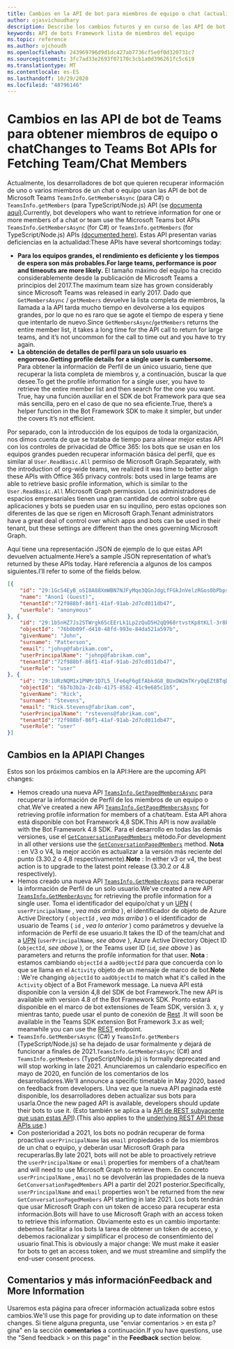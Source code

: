 ```yaml
---
title: Cambios en la API de bot para miembros de equipo o chat (actualización de 2020)
author: ojasvichoudhary
description: Describe los cambios futuros y en curso de las API de bot que se usan para recuperar miembros de equipos y chats
keywords: API de bots Framework lista de miembros del equipo
ms.topic: reference
ms.author: ojchoudh
ms.openlocfilehash: 243969796d9d1dc427ab7736cf5e0f0d320731c7
ms.sourcegitcommit: 3fc7ad33e2693f07170c3cb1a0d396261fc5c619
ms.translationtype: MT
ms.contentlocale: es-ES
ms.lasthandoff: 10/29/2020
ms.locfileid: "48796146"
---
```

# <a name="changes-to-teams-bot-apis-for-fetching-teamchat-members"></a><span data-ttu-id="5a98c-104">Cambios en las API de bot de Teams para obtener miembros de equipo o chat</span><span class="sxs-lookup"><span data-stu-id="5a98c-104">Changes to Teams Bot APIs for Fetching Team/Chat Members</span></span>

<span data-ttu-id="5a98c-105">Actualmente, los desarrolladores de bot que quieren recuperar información de uno o varios miembros de un chat o equipo usan las API de bot de Microsoft Teams `TeamsInfo.GetMembersAsync` (para C#) o `TeamsInfo.getMembers` (para TypeScript/Node.js) API (se [documenta aquí)](https://docs.microsoft.com/microsoftteams/platform/bots/how-to/get-teams-context?tabs=dotnet#fetching-the-roster-or-user-profile).</span><span class="sxs-lookup"><span data-stu-id="5a98c-105">Currently, bot developers who want to retrieve information for one or more members of a chat or team use the Microsoft Teams bot APIs `TeamsInfo.GetMembersAsync` (for C#) or `TeamsInfo.getMembers` (for TypeScript/Node.js) APIs [(documented here)](https://docs.microsoft.com/microsoftteams/platform/bots/how-to/get-teams-context?tabs=dotnet#fetching-the-roster-or-user-profile).</span></span> <span data-ttu-id="5a98c-106">Estas API presentan varias deficiencias en la actualidad:</span><span class="sxs-lookup"><span data-stu-id="5a98c-106">These APIs have several shortcomings today:</span></span>

* <span data-ttu-id="5a98c-107">**Para los equipos grandes, el rendimiento es deficiente y los tiempos de espera son más probables.**</span><span class="sxs-lookup"><span data-stu-id="5a98c-107">**For large teams, performance is poor and timeouts are more likely.**</span></span> <span data-ttu-id="5a98c-108">El tamaño máximo del equipo ha crecido considerablemente desde la publicación de Microsoft Teams a principios del 2017.</span><span class="sxs-lookup"><span data-stu-id="5a98c-108">The maximum team size has grown considerably since Microsoft Teams was released in early 2017.</span></span> <span data-ttu-id="5a98c-109">Dado que `GetMembersAsync` / `getMembers` devuelve la lista completa de miembros, la llamada a la API tarda mucho tiempo en devolverse a los equipos grandes, por lo que no es raro que se agote el tiempo de espera y tiene que intentarlo de nuevo.</span><span class="sxs-lookup"><span data-stu-id="5a98c-109">Since `GetMembersAsync`/`getMembers` returns the entire member list, it takes a long time for the API call to return for large teams, and it’s not uncommon for the call to time out and you have to try again.</span></span>
* <span data-ttu-id="5a98c-110">**La obtención de detalles de perfil para un solo usuario es engorroso.**</span><span class="sxs-lookup"><span data-stu-id="5a98c-110">**Getting profile details for a single user is cumbersome.**</span></span> <span data-ttu-id="5a98c-111">Para obtener la información de Perfil de un único usuario, tiene que recuperar la lista completa de miembros y, a continuación, buscar la que desee.</span><span class="sxs-lookup"><span data-stu-id="5a98c-111">To get the profile information for a single user, you have to retrieve the entire member list and then search for the one you want.</span></span> <span data-ttu-id="5a98c-112">True, hay una función auxiliar en el SDK de bot Framework para que sea más sencilla, pero en el caso de que no sea eficiente.</span><span class="sxs-lookup"><span data-stu-id="5a98c-112">True, there’s a helper function in the Bot Framework SDK to make it simpler, but under the covers it’s not efficient.</span></span>

<span data-ttu-id="5a98c-113">Por separado, con la introducción de los equipos de toda la organización, nos dimos cuenta de que se trataba de tiempo para alinear mejor estas API con los controles de privacidad de Office 365: los bots que se usan en los equipos grandes pueden recuperar información básica del perfil, que es similar al `User.ReadBasic.All` permiso de Microsoft Graph.</span><span class="sxs-lookup"><span data-stu-id="5a98c-113">Separately, with the introduction of org-wide teams, we realized it was time to better align these APIs with Office 365 privacy controls: bots used in large teams are able to retrieve basic profile information, which is similar to the `User.ReadBasic.All` Microsoft Graph permission.</span></span> <span data-ttu-id="5a98c-114">Los administradores de espacios empresariales tienen una gran cantidad de control sobre qué aplicaciones y bots se pueden usar en su inquilino, pero estas opciones son diferentes de las que se rigen en Microsoft Graph.</span><span class="sxs-lookup"><span data-stu-id="5a98c-114">Tenant administrators have a great deal of control over which apps and bots can be used in their tenant, but these settings are different than the ones governing Microsoft Graph.</span></span>

<span data-ttu-id="5a98c-115">Aquí tiene una representación JSON de ejemplo de lo que estas API devuelven actualmente.</span><span class="sxs-lookup"><span data-stu-id="5a98c-115">Here’s a sample JSON representation of what’s returned by these APIs today.</span></span> <span data-ttu-id="5a98c-116">Haré referencia a algunos de los campos siguientes.</span><span class="sxs-lookup"><span data-stu-id="5a98c-116">I’ll refer to some of the fields below.</span></span>

```json
[{
    "id": "29:1GcS4EyB_oSI8A88XmWBN7NJFyMqe3QGnJdgLfFGkJnVelzRGos0bPbpsfJjcbAD22bmKc4GMbrY2g4JDrrA8vM06X1-cHHle4zOE6U4ttcc",
    "name": "Anon1 (Guest)",
    "tenantId":"72f988bf-86f1-41af-91ab-2d7cd011db47",
    "userRole": "anonymous"
}, {
    "id": "29:1bSnHZ7Js2STWrgk6ScEErLk1Lp2zQuD5H2qQ960rtvstKp8tKLl-3r8b6DoW0QxZimuTxk_kupZ1DBMpvIQQUAZL-PNj0EORDvRZXy8kvWk",
    "objectId": "76b0b09f-d410-48fd-993e-84da521a597b",
    "givenName": "John",
    "surname": "Patterson",
    "email": "johnp@fabrikam.com",
    "userPrincipalName": "johnp@fabrikam.com",
    "tenantId":"72f988bf-86f1-41af-91ab-2d7cd011db47",
    "userRole": "user"
}, {
    "id": "29:1URzNQM1x1PNMr1D7L5_lFe6qF6gEfAbkdG8_BUxOW2mTKryQqEZtBTqDt10-MghkzjYDuUj4KG6nvg5lFAyjOLiGJ4jzhb99WrnI7XKriCs",
    "objectId": "6b7b3b2a-2c4b-4175-8582-41c9e685c1b5",
    "givenName": "Rick",
    "surname": "Stevens",
    "email": "Rick.Stevens@fabrikam.com",
    "userPrincipalName": "rstevens@fabrikam.com",
    "tenantId":"72f988bf-86f1-41af-91ab-2d7cd011db47",
    "userRole": "user"
}]
```

## <a name="api-changes"></a><span data-ttu-id="5a98c-117">Cambios en la API</span><span class="sxs-lookup"><span data-stu-id="5a98c-117">API Changes</span></span>
<span data-ttu-id="5a98c-118">Estos son los próximos cambios en la API:</span><span class="sxs-lookup"><span data-stu-id="5a98c-118">Here are the upcoming API changes:</span></span>

* <span data-ttu-id="5a98c-119">Hemos creado una nueva API [`TeamsInfo.GetPagedMembersAsync`](https://docs.microsoft.com/microsoftteams/platform/bots/how-to/get-teams-context?tabs=dotnet#fetching-the-roster-or-user-profile) para recuperar la información de Perfil de los miembros de un equipo o chat.</span><span class="sxs-lookup"><span data-stu-id="5a98c-119">We've created a new API [`TeamsInfo.GetPagedMembersAsync`](https://docs.microsoft.com/microsoftteams/platform/bots/how-to/get-teams-context?tabs=dotnet#fetching-the-roster-or-user-profile) for retrieving profile information for members of a chat/team.</span></span> <span data-ttu-id="5a98c-120">Esta API ahora está disponible con bot Framework 4,8 SDK.</span><span class="sxs-lookup"><span data-stu-id="5a98c-120">This API is now available with the Bot Framework 4.8 SDK.</span></span> <span data-ttu-id="5a98c-121">Para el desarrollo en todas las demás versiones, use el [`GetConversationPagedMembers`](https://docs.microsoft.com/dotnet/api/microsoft.bot.connector.conversationsextensions.getconversationpagedmembersasync?view=botbuilder-dotnet-stable) método.</span><span class="sxs-lookup"><span data-stu-id="5a98c-121">For development in all other versions use the [`GetConversationPagedMembers`](https://docs.microsoft.com/dotnet/api/microsoft.bot.connector.conversationsextensions.getconversationpagedmembersasync?view=botbuilder-dotnet-stable) method.</span></span> <span data-ttu-id="5a98c-122">**Nota** : en V3 o V4, la mejor acción es actualizar a la versión más reciente del punto (3.30.2 o 4,8 respectivamente).</span><span class="sxs-lookup"><span data-stu-id="5a98c-122">**Note** : In either v3 or v4, the best action is to upgrade to the latest point release (3.30.2 or 4.8 respectively).</span></span> 
* <span data-ttu-id="5a98c-123">Hemos creado una nueva API [`TeamsInfo.GetMemberAsync`](https://docs.microsoft.com/microsoftteams/platform/bots/how-to/get-teams-context?tabs=dotnet#get-single-member-details) para recuperar la información de Perfil de un solo usuario.</span><span class="sxs-lookup"><span data-stu-id="5a98c-123">We've created a new API [`TeamsInfo.GetMemberAsync`](https://docs.microsoft.com/microsoftteams/platform/bots/how-to/get-teams-context?tabs=dotnet#get-single-member-details) for retrieving the profile information for a single user.</span></span> <span data-ttu-id="5a98c-124">Toma el identificador del equipo/chat y un [UPN](https://docs.microsoft.com/windows/win32/ad/naming-properties#userprincipalname) ( `userPrincipalName` , *vea más arriba* ), el identificador de objeto de Azure Active Directory ( `objectId` , *vea más arriba* ) o el identificador de usuario de Teams ( `id` , *vea lo anterior* ) como parámetros y devuelve la información de Perfil de ese usuario.</span><span class="sxs-lookup"><span data-stu-id="5a98c-124">It takes the ID of the team/chat and a [UPN](https://docs.microsoft.com/windows/win32/ad/naming-properties#userprincipalname) (`userPrincipalName`, *see above* ), Azure Active Directory Object ID (`objectId`, *see above* ), or the Teams user ID (`id`, *see above* ) as parameters and returns the profile information for that user.</span></span> <span data-ttu-id="5a98c-125">**Nota** : estamos cambiando `objectId` a `aadObjectId` para que concuerda con lo que se llama en el `Activity` objeto de un mensaje de marco de bot.</span><span class="sxs-lookup"><span data-stu-id="5a98c-125">**Note** : We're changing `objectId` to `aadObjectId` to match what it's called in the `Activity` object of a Bot Framework message.</span></span> <span data-ttu-id="5a98c-126">La nueva API está disponible con la versión 4,8 del SDK de bot Framework.</span><span class="sxs-lookup"><span data-stu-id="5a98c-126">The new API is available with version 4.8 of the Bot Framework SDK.</span></span> <span data-ttu-id="5a98c-127">Pronto estará disponible en el marco de bot extensiones de Team SDK, versión 3. x, y mientras tanto, puede usar el punto de conexión de [Rest](https://docs.microsoft.com/microsoftteams/platform/bots/how-to/get-teams-context?tabs=json#get-single-member-details) .</span><span class="sxs-lookup"><span data-stu-id="5a98c-127">It will soon be available in the Teams SDK extension Bot Framework 3.x as well; meanwhile you can use the [REST](https://docs.microsoft.com/microsoftteams/platform/bots/how-to/get-teams-context?tabs=json#get-single-member-details) endpoint.</span></span>
* <span data-ttu-id="5a98c-128">`TeamsInfo.GetMembersAsync` (C#) y `TeamsInfo.getMembers` (TypeScript/Node.js) se ha dejado de usar formalmente y dejará de funcionar a finales de 2021.</span><span class="sxs-lookup"><span data-stu-id="5a98c-128">`TeamsInfo.GetMembersAsync` (C#) and `TeamsInfo.getMembers` (TypeScript/Node.js) is formally deprecated and will stop working in late 2021.</span></span> <span data-ttu-id="5a98c-129">Anunciaremos un calendario específico en mayo de 2020, en función de los comentarios de los desarrolladores.</span><span class="sxs-lookup"><span data-stu-id="5a98c-129">We'll announce a specific timetable in May 2020, based on feedback from developers.</span></span> <span data-ttu-id="5a98c-130">Una vez que la nueva API paginada esté disponible, los desarrolladores deben actualizar sus bots para usarla.</span><span class="sxs-lookup"><span data-stu-id="5a98c-130">Once the new paged API is available, developers should update their bots to use it.</span></span> <span data-ttu-id="5a98c-131">(Esto también se aplica a la [API de REST subyacente que usan estas API](https://docs.microsoft.com/microsoftteams/platform/bots/how-to/get-teams-context?tabs=json#tabpanel_CeZOj-G++Q_json)).</span><span class="sxs-lookup"><span data-stu-id="5a98c-131">(This also applies to the [underlying REST API these APIs use](https://docs.microsoft.com/microsoftteams/platform/bots/how-to/get-teams-context?tabs=json#tabpanel_CeZOj-G++Q_json).)</span></span>
* <span data-ttu-id="5a98c-132">Con posterioridad a 2021, los bots no podrán recuperar de forma proactiva `userPrincipalName` las `email` propiedades o de los miembros de un chat o equipo, y deberán usar Microsoft Graph para recuperarlas.</span><span class="sxs-lookup"><span data-stu-id="5a98c-132">By late 2021, bots will not be able to proactively retrieve the `userPrincipalName` or `email` properties for members of a chat/team and will need to use Microsoft Graph to retrieve them.</span></span> <span data-ttu-id="5a98c-133">En concreto `userPrincipalName` , `email` no se devolverán las propiedades de la nueva `GetConversationPagedMembers` API a partir del 2021 posterior.</span><span class="sxs-lookup"><span data-stu-id="5a98c-133">Specifically, `userPrincipalName` and `email` properties won't be returned from the new `GetConversationPagedMembers` API starting in late 2021.</span></span> <span data-ttu-id="5a98c-134">Los bots tendrán que usar Microsoft Graph con un token de acceso para recuperar esta información.</span><span class="sxs-lookup"><span data-stu-id="5a98c-134">Bots will have to use Microsoft Graph with an access token to retrieve this information.</span></span> <span data-ttu-id="5a98c-135">Obviamente esto es un cambio importante: debemos facilitar a los bots la tarea de obtener un token de acceso, y debemos racionalizar y simplificar el proceso de consentimiento del usuario final.</span><span class="sxs-lookup"><span data-stu-id="5a98c-135">This is obviously a major change: We must make it easier for bots to get an access token, and we must streamline and simplify the end-user consent process.</span></span>

## <a name="feedback-and-more-information"></a><span data-ttu-id="5a98c-136">Comentarios y más información</span><span class="sxs-lookup"><span data-stu-id="5a98c-136">Feedback and More Information</span></span>
<span data-ttu-id="5a98c-137">Usaremos esta página para ofrecer información actualizada sobre estos cambios.</span><span class="sxs-lookup"><span data-stu-id="5a98c-137">We'll use this page for providing up to date information on these changes.</span></span> <span data-ttu-id="5a98c-138">Si tiene alguna pregunta, use "enviar comentarios > en esta p? gina" en la sección **comentarios** a continuación.</span><span class="sxs-lookup"><span data-stu-id="5a98c-138">If you have questions, use the "Send feedback > on this page" in the **Feedback** section below.</span></span> 

